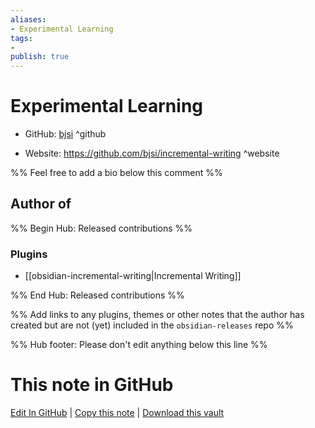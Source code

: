 ```yaml
---
aliases:
- Experimental Learning
tags:
- 
publish: true
---
```


# Experimental Learning

- GitHub: [bjsi](https://github.com/bjsi/) ^github
<!-- - Discord: `@` ^discord-->
- Website: <https://github.com/bjsi/incremental-writing> ^website
<!-- - [[Publish sites|Publish site]]: ^publish-->

%% Feel free to add a bio below this comment %%


## Author of

%% Begin Hub: Released contributions %%
### Plugins
- [[obsidian-incremental-writing|Incremental Writing]]

%% End Hub: Released contributions %%

%% Add links to any plugins, themes or other notes that the author has created but are not (yet) included in the `obsidian-releases` repo %%

<!--
### Unlisted plugins

- 
-->

<!--
### Others

- 
-->

<!--
## Sponsor this author

- [[GitHub sponsors]]: [Sponsor @bjsi on GitHub Sponsors](https://github.com/sponsors/bjsi) ^github-sponsor
- [[Buy me a coffee]]: ^buy-me-a-coffee
- [[PayPal]]: ^paypal
- [[Patreon]]: ^patreon

-->

<!--
## Follow this author

- [[YouTube Channels|On YouTube]]: ^youtube
- Twitter: ^twitter
- ...
-->

%% Hub footer: Please don't edit anything below this line %%

# This note in GitHub

<span class="git-footer">[Edit In GitHub](https://github.dev/obsidian-community/obsidian-hub/blob/main/01%20-%20Community/People/bjsi.md "git-hub-edit-note") | [Copy this note](https://raw.githubusercontent.com/obsidian-community/obsidian-hub/main/01%20-%20Community/People/bjsi.md "git-hub-copy-note") | [Download this vault](https://github.com/obsidian-community/obsidian-hub/archive/refs/heads/main.zip "git-hub-download-vault") </span>
